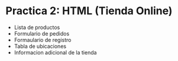 # Practica 2: HTML (Tienda Online)

- Lista de productos
- Formulario de pedidos
- Formaulario de registro
- Tabla de ubicaciones
- Informacion adicional de la tienda
